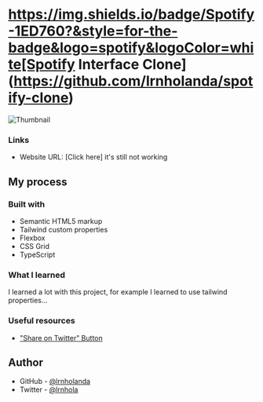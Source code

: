 # https://img.shields.io/badge/Spotify-1ED760?&style=for-the-badge&logo=spotify&logoColor=white[Spotify Interface Clone](https://github.com/lrnholanda/spotify-clone)
![Thumbnail](./images/spotify01.png)
 
### Links

- Website URL: [Click here] it's still not working

## My process

### Built with

- Semantic HTML5 markup
- Tailwind custom properties
- Flexbox
- CSS Grid
- TypeScript


### What I learned

I learned a lot with this project, for example I learned to use tailwind properties...

### Useful resources

- ["Share on Twitter" Button](https://nextjs.org/docs/basic-features/typescript)

## Author

- GitHub - [@lrnholanda](https://github.com/lrnholanda)
- Twitter - [@lrnhola](https://twitter.com/lrnhola)
